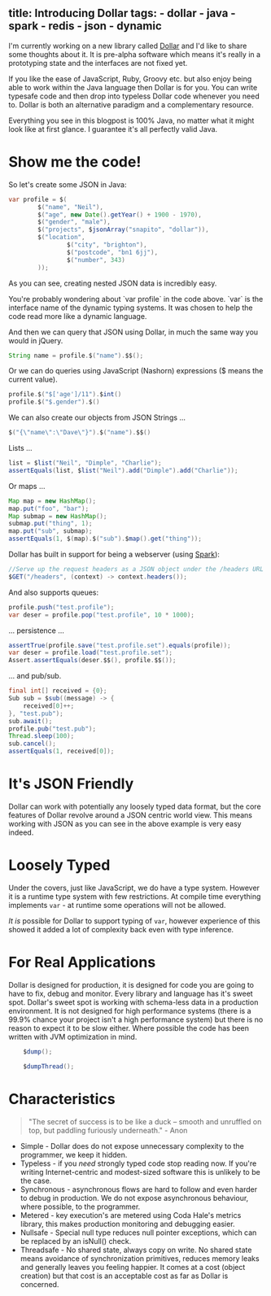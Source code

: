title: Introducing Dollar
tags:
    - dollar
    - java
    - spark
    - redis
    - json
    - dynamic
---

I'm currently working on a new library called [Dollar](http://github.com/cazcade/dollar) and I'd like to share some thoughts about it. It is pre-alpha software which means it's really in a prototyping state and the interfaces are not fixed yet.

If you like the ease of JavaScript, Ruby, Groovy etc. but also enjoy being able to work within the Java language then Dollar is for you. You can write typesafe code and then drop into typeless Dollar code whenever you need to. Dollar is both an alternative paradigm and a complementary resource.

<div class="alert alert-danger" role="alert">Everything you see in this blogpost is 100% Java, no matter what it might look like at first glance. I guarantee it's all perfectly valid Java.</div>

Show me the code!
=================

So let's create some JSON in Java:

``` Java
var profile = $(
        $("name", "Neil"),
        $("age", new Date().getYear() + 1900 - 1970),
        $("gender", "male"),
        $("projects", $jsonArray("snapito", "dollar")),
        $("location",
                $("city", "brighton"),
                $("postcode", "bn1 6jj"),
                $("number", 343)
        ));
```
As you can see, creating nested JSON data is incredibly easy.

<div class="alert alert-info" role="alert">
You're probably wondering about `var profile` in the code above. `var` is the interface name of the dynamic typing systems. It was chosen to help the code read more like a dynamic language.
</div>


And then we can query that JSON using Dollar, in much the same way you would in jQuery.

``` Java
String name = profile.$("name").$$();
```

Or we can do queries using JavaScript (Nashorn) expressions ($ means the current value).

``` Java
profile.$("$['age']/11").$int()
profile.$("$.gender").$()
```

We can also create our objects from JSON Strings ...
``` Java
$("{\"name\":\"Dave\"}").$("name").$$()
```

Lists ...

``` Java
list = $list("Neil", "Dimple", "Charlie");
assertEquals(list, $list("Neil").add("Dimple").add("Charlie"));
```

Or maps ...

``` Java
Map map = new HashMap();
map.put("foo", "bar");
Map submap = new HashMap();
submap.put("thing", 1);
map.put("sub", submap);
assertEquals(1, $(map).$("sub").$map().get("thing"));
```

Dollar has built in support for being a webserver (using [Spark](http://www.sparkjava.com/)):

``` Java
//Serve up the request headers as a JSON object under the /headers URL
$GET("/headers", (context) -> context.headers());
```

And also supports queues:


``` Java
profile.push("test.profile");
var deser = profile.pop("test.profile", 10 * 1000);
```

... persistence ...

``` Java
assertTrue(profile.save("test.profile.set").equals(profile));
var deser = profile.load("test.profile.set");
Assert.assertEquals(deser.$$(), profile.$$());
```

... and pub/sub.

``` Java
final int[] received = {0};
Sub sub = $sub((message) -> {
    received[0]++;
}, "test.pub");
sub.await();
profile.pub("test.pub");
Thread.sleep(100);
sub.cancel();
assertEquals(1, received[0]);
```

<!-- more -->


It's JSON Friendly
==================

Dollar can work with potentially any loosely typed data format, but the core features of Dollar revolve around a JSON centric world view. This means working with JSON as you can see in the above example is very easy indeed.


Loosely Typed
=============

Under the covers, just like JavaScript, we do have a type system. However it is a runtime type system with few restrictions. At compile time everything implements `var` - at runtime some operations will not be allowed.

*It is* possible for Dollar to support typing of `var`, however experience of this showed it added a lot of complexity back even with type inference.


For Real Applications
=====================

Dollar is designed for production, it is designed for code you are going to have to fix, debug and monitor. Every library and language has it's sweet spot. Dollar's sweet spot is working with schema-less data in a production environment. It is not designed for high performance systems (there is a 99.9% chance your project isn't a high performance system) but there is no reason to expect it to be slow either. Where possible the code has been written with JVM optimization in mind.

``` Java Dump the JVM wide system metrics, analytics etc.
    $dump();
```

``` Java Dump the current threads system metrics, analytics etc.
    $dumpThread();
```

Characteristics
===============

> "The secret of success is to be like a duck – smooth and unruffled on top, but paddling furiously underneath." - Anon

* Simple - Dollar does do not expose unnecessary complexity to the programmer, we keep it hidden.
* Typeless - if you *need* strongly typed code stop reading now. If you're writing Internet-centric and modest-sized software this is unlikely to be the case.
* Synchronous - asynchronous flows are hard to follow and even harder to debug in production. We do not expose asynchronous behaviour, where possible, to the programmer.
* Metered - key execution's are metered using Coda Hale's metrics library, this makes production monitoring and debugging easier.
* Nullsafe - Special null type reduces null pointer exceptions, which can be replaced by an isNull() check.
* Threadsafe - No shared state, always copy on write. No shared state means avoidance of synchronization primitives, reduces memory leaks and generally leaves you feeling happier. It comes at a cost (object creation) but that cost is an acceptable cost as far as Dollar is concerned.

